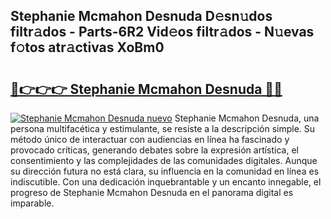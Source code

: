 ## Stephanie Mcmahon Desnuda D𝚎sn𝚞dos filtr𝚊dos - Parts-6R2 Vid𝚎os filtr𝚊dos - N𝚞evas f𝚘tos atr𝚊ctivas XoBm0

# <h2><a href="http://mbar3es.tromn.icu/?c=Stephanie+Mcmahon+Desnuda">🔗👉👉👉 Stephanie Mcmahon Desnuda 🔗🔗</a></h2>

[![Stephanie Mcmahon Desnuda nuevo](https://i.imgur.com/pEAQMta.gif)](http://mbar3es.tromn.icu/?c=Stephanie+Mcmahon+Desnuda)
Stephanie Mcmahon Desnuda, una persona multifacética y estimulante, se resiste a la descripción simple. Su método único de interactuar con audiencias en línea ha fascinado y provocado críticas, generando debates sobre la expresión artística, el consentimiento y las complejidades de las comunidades digitales. Aunque su dirección futura no está clara, su influencia en la comunidad en línea es indiscutible. Con una dedicación inquebrantable y un encanto innegable, el progreso de Stephanie Mcmahon Desnuda en el panorama digital es imparable.
